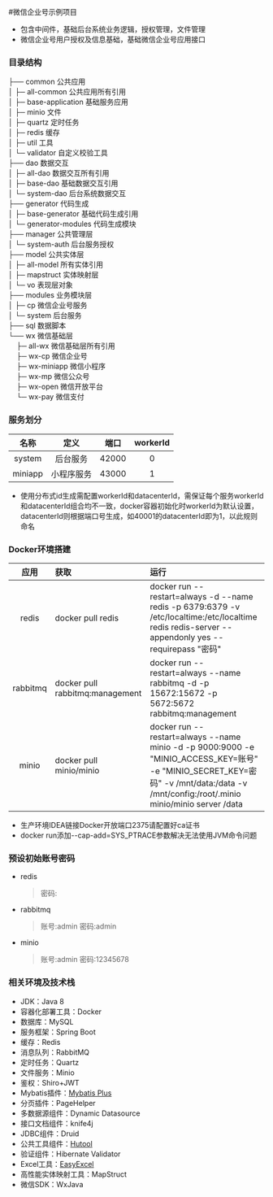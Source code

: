 #微信企业号示例项目
* 包含中间件，基础后台系统业务逻辑，授权管理，文件管理
* 微信企业号用户授权及信息基础，基础微信企业号应用接口

### 目录结构
├── common 公共应用<br>
│   ├─ all-common 公共应用所有引用<br>
│   ├─ base-application 基础服务应用<br>
│   ├─ minio 文件<br>
│   ├─ quartz 定时任务<br>
│   ├─ redis 缓存<br>
│   ├─ util 工具<br>
│   └─ validator 自定义校验工具<br>
├── dao 数据交互<br>
│   ├─ all-dao 数据交互所有引用<br>
│   ├─ base-dao 基础数据交互引用<br>
│   └─ system-dao 后台系统数据交互<br>
├── generator 代码生成<br>
│   ├─ base-generator 基础代码生成引用<br>
│   └─ generator-modules 代码生成模块<br>
├── manager 公共管理层<br>
│   └─ system-auth 后台服务授权<br>
├── model 公共实体层<br>
│   ├─ all-model 所有实体引用<br>
│   ├─ mapstruct 实体映射层<br>
│   └─ vo 表现层对象<br>
├── modules 业务模块层<br>
│   ├─ cp 微信企业号服务<br>
│   └─ system 后台服务<br>
├── sql 数据脚本<br>
└── wx 微信基础层<br>
&nbsp;&nbsp; &nbsp;├─ all-wx 微信基础层所有引用<br>
&nbsp;&nbsp; &nbsp;├─ wx-cp 微信企业号<br>
&nbsp;&nbsp; &nbsp;├─ wx-miniapp 微信小程序<br>
&nbsp;&nbsp; &nbsp;├─ wx-mp 微信公众号<br>
&nbsp;&nbsp; &nbsp;├─ wx-open 微信开放平台<br>
&nbsp;&nbsp; &nbsp;└─ wx-pay 微信支付<br>

### 服务划分
|名称|定义|端口|workerId|
|:----: |:----:|:----:|:----:|
|system|后台服务|42000|0|
|miniapp|小程序服务|43000|1|

* 使用分布式id生成需配置workerId和datacenterId，需保证每个服务workerId和datacenterId组合均不一致，docker容器初始化时workerId为默认设置，datacenterId则根据端口号生成，如40001的datacenterId即为1，以此规则命名

### Docker环境搭建
|应用|获取|运行|
|:----:|:-----|:-----|
|redis|docker pull redis|docker run --restart=always -d --name redis -p 6379:6379 -v /etc/localtime:/etc/localtime redis redis-server --appendonly yes --requirepass "密码"|
|rabbitmq|docker pull rabbitmq:management|docker run --restart=always --name rabbitmq -d -p 15672:15672 -p 5672:5672 rabbitmq:management|
|minio|docker pull minio/minio|docker run --restart=always --name minio -d -p 9000:9000 -e "MINIO_ACCESS_KEY=账号" -e "MINIO_SECRET_KEY=密码" -v /mnt/data:/data -v /mnt/config:/root/.minio minio/minio server /data|

* 生产环境IDEA链接Docker开放端口2375请配置好ca证书
* docker run添加--cap-add=SYS_PTRACE参数解决无法使用JVM命令问题

### 预设初始账号密码
* redis 
  >密码:
* rabbitmq
  >账号:admin
  >密码:admin
* minio
  >账号:admin
  >密码:12345678
  
 ### 相关环境及技术栈
 * JDK：Java 8
 * 容器化部署工具：Docker
 * 数据库：MySQL
 * 服务框架：Spring Boot
 * 缓存：Redis
 * 消息队列：RabbitMQ
 * 定时任务：Quartz
 * 文件服务：Minio
 * 鉴权：Shiro+JWT
 * Mybatis插件：[Mybatis Plus](https://baomidou.com/guide/)
 * 分页插件：PageHelper
 * 多数据源组件：Dynamic Datasource
 * 接口文档组件：knife4j
 * JDBC组件：Druid 
 * 公共工具组件：[Hutool](https://www.hutool.cn/docs/#/) 
 * 验证组件：Hibernate Validator
 * Excel工具：[EasyExcel](https://www.yuque.com/easyexcel/doc/easyexcel)
 * 高性能实体映射工具：MapStruct
 * 微信SDK：WxJava